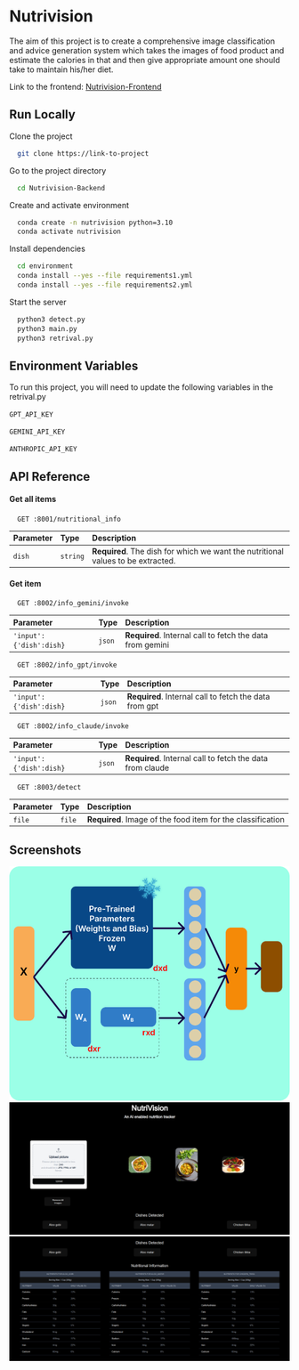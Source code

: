 
# Nutrivision

The aim of this project is to create a comprehensive image classification and advice generation system which takes the images of food product and estimate the calories in that and then give appropriate amount one should take to maintain his/her diet.

Link to the frontend: [Nutrivision-Frontend](https://github.com/Anurag-Deo/Nutrivision-Frontend)


## Run Locally

Clone the project

```bash
  git clone https://link-to-project
```

Go to the project directory

```bash
  cd Nutrivision-Backend
```

Create and activate environment

```bash
  conda create -n nutrivision python=3.10
  conda activate nutrivision
```

Install dependencies

```bash
  cd environment
  conda install --yes --file requirements1.yml
  conda install --yes --file requirements2.yml
```

Start the server

```bash
  python3 detect.py
  python3 main.py
  python3 retrival.py
```


## Environment Variables

To run this project, you will need to update the following variables in the retrival.py

`GPT_API_KEY`

`GEMINI_API_KEY`

`ANTHROPIC_API_KEY`


## API Reference

#### Get all items

```http
  GET :8001/nutritional_info
```

| Parameter | Type     | Description                |
| :-------- | :------- | :------------------------- |
| `dish` | `string` | **Required**. The dish for which we want the nutritional values to be extracted. |

#### Get item

```http
  GET :8002/info_gemini/invoke
```

| Parameter | Type     | Description                       |
| :-------- | :------- | :-------------------------------- |
| `'input':{'dish':dish}`      | `json` | **Required**. Internal call to fetch the data from gemini |

```http
  GET :8002/info_gpt/invoke
```

| Parameter | Type     | Description                       |
| :-------- | :------- | :-------------------------------- |
| `'input':{'dish':dish}`      | `json` | **Required**. Internal call to fetch the data from gpt |


```http
  GET :8002/info_claude/invoke
```

| Parameter | Type     | Description                       |
| :-------- | :------- | :-------------------------------- |
| `'input':{'dish':dish}`      | `json` | **Required**. Internal call to fetch the data from claude |

```http
  GET :8003/detect
```

| Parameter | Type     | Description                       |
| :-------- | :------- | :-------------------------------- |
| `file`      | `file` | **Required**. Image of the food item for the classification |


## Screenshots

![Architecture](./screenshots/arch.png)
![Architecture](./screenshots/1.png)
![Architecture](./screenshots/2.png)


<!-- ## Demo -->

